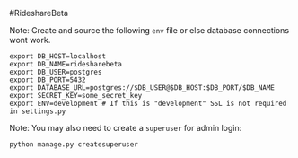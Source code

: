 #RideshareBeta

Note: Create and source the following `env` file or else database connections wont work.

    export DB_HOST=localhost
    export DB_NAME=ridesharebeta
    export DB_USER=postgres
    export DB_PORT=5432
    export DATABASE_URL=postgres://$DB_USER@$DB_HOST:$DB_PORT/$DB_NAME
    export SECRET_KEY=some_secret_key
    export ENV=development # If this is "development" SSL is not required in settings.py

Note: You may also need to create a `superuser` for admin login:

    python manage.py createsuperuser
